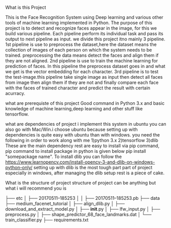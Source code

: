 What is this Project

This is the Face Recognition System using Deep learning and various other tools of machine learning implemented in Python.
The purpose of this project is to detect and recognize faces appear in the image, for this we build various pipeline. Each pipeline perform its individual task and pass its output to next pipeline as input. we divide this project itno mainly 3 pipeline.
1st pipeline is use to preprocess the dataset,here the dataset means the collection of images of each person on which the system needs to be trained. preprocessing the data means detect the faces and align them if they are not aligned.
2nd pipeline is use to train the machine learning for prediction of faces. In this pipeline the preprocess dataset goes in and what we get is the vector embedding for each character.
3rd pipeline is to test the test-image.this pipeline take single image as input then detect all faces from image then align them if they are not and finally compare each face with the faces of trained character and predict the result with certain acurracy.

what are prerequiste of this project
Good command in Python 3.x and basic knowledge of machine learning,deep learning and other stuff like tensorflow.

what are dependencies of project
i implement this system in ubuntu you can also go with Mac/Win.i choose ubuntu because setting up with dependencies is quite easy with ubuntu than with windows.
you need the following in order to work along with me
1)python 3.x
2)tensorflow 
3)dlib
These are the main dependency rest are easy to install via pip command, pip command to install package in python is given below
pip install "somepackage name".
To install dlib you can follow the https://www.learnopencv.com/install-opencv-3-and-dlib-on-windows-python-only/
setting up with dlib is the most tough part part of project especially in windows, after managing the dlib setup rest is a piece of cake.

What is the structure of project
structure of project can be anything but what i will recommend you is
    
   
├── etc
│ ├── 20170511–185253
│ │ ├── 20170511–185253.pb
├── data
├── medium_facenet_tutorial
│ ├── align_dlib.py
│ ├── download_and_extract_model.py
│ ├── __init__.py
│ ├── lfw_input.py
│ ├── preprocess.py
│ ├── shape_predictor_68_face_landmarks.dat
│ └── train_classifier.py
├── requirements.txt
